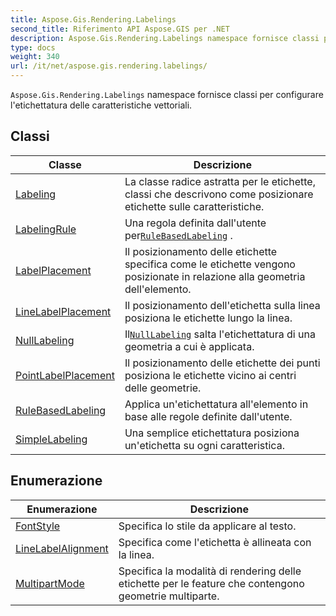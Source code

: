 ```yaml
---
title: Aspose.Gis.Rendering.Labelings
second_title: Riferimento API Aspose.GIS per .NET
description: Aspose.Gis.Rendering.Labelings namespace fornisce classi per configurare letichettatura delle caratteristiche vettoriali.
type: docs
weight: 340
url: /it/net/aspose.gis.rendering.labelings/
---
```

`Aspose.Gis.Rendering.Labelings` namespace fornisce classi per configurare l'etichettatura delle caratteristiche vettoriali.

## Classi

| Classe | Descrizione |
| --- | --- |
| [Labeling](./labeling/) | La classe radice astratta per le etichette, classi che descrivono come posizionare etichette sulle caratteristiche. |
| [LabelingRule](./labelingrule/) | Una regola definita dall'utente per[`RuleBasedLabeling`](../aspose.gis.rendering.labelings/rulebasedlabeling/) . |
| [LabelPlacement](./labelplacement/) | Il posizionamento delle etichette specifica come le etichette vengono posizionate in relazione alla geometria dell'elemento. |
| [LineLabelPlacement](./linelabelplacement/) | Il posizionamento dell'etichetta sulla linea posiziona le etichette lungo la linea. |
| [NullLabeling](./nulllabeling/) | Il[`NullLabeling`](../aspose.gis.rendering.labelings/nulllabeling/) salta l'etichettatura di una geometria a cui è applicata. |
| [PointLabelPlacement](./pointlabelplacement/) | Il posizionamento delle etichette dei punti posiziona le etichette vicino ai centri delle geometrie. |
| [RuleBasedLabeling](./rulebasedlabeling/) | Applica un'etichettatura all'elemento in base alle regole definite dall'utente. |
| [SimpleLabeling](./simplelabeling/) | Una semplice etichettatura posiziona un'etichetta su ogni caratteristica. |
## Enumerazione

| Enumerazione | Descrizione |
| --- | --- |
| [FontStyle](./fontstyle/) | Specifica lo stile da applicare al testo. |
| [LineLabelAlignment](./linelabelalignment/) | Specifica come l'etichetta è allineata con la linea. |
| [MultipartMode](./multipartmode/) | Specifica la modalità di rendering delle etichette per le feature che contengono geometrie multiparte. |


